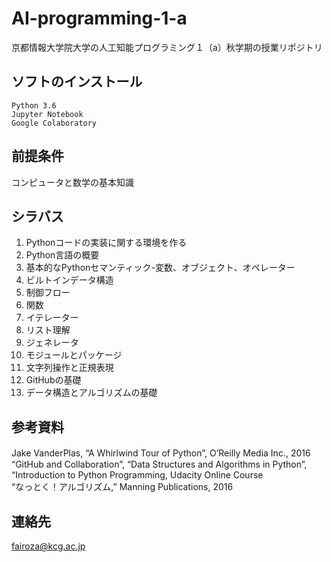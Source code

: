 # AI-programming-1-a
京都情報大学院大学の人工知能プログラミング１（a）秋学期の授業リポジトリ

## ソフトのインストール
`Python 3.6`<br/> `Jupyter Notebook` <br/> `Google Colaboratory`

## 前提条件
コンピュータと数学の基本知識

## シラバス
1. Pythonコードの実装に関する環境を作る
2. Python言語の概要
3. 基本的なPythonセマンティック-変数、オブジェクト、オペレーター
4. ビルトインデータ構造
5. 制御フロー
6. 関数
7. イテレーター
8. リスト理解
9. ジェネレータ
10. モジュールとパッケージ
11. 文字列操作と正規表現
12. GitHubの基礎
13. データ構造とアルゴリズムの基礎

## 参考資料
Jake VanderPlas, “A Whirlwind Tour of Python”, O’Reilly Media Inc., 2016　<br/>
“GitHub and Collaboration”, “Data Structures and Algorithms in Python”, “Introduction to Python Programming, Udacity Online Course <br/>
“なっとく！アルゴリズム,” Manning Publications, 2016

## 連絡先
fairoza@kcg.ac.jp

